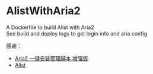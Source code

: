 # AlistWithAria2
A Dockerfile to build Alist with Aria2  
See build and deploy logs to get login info and aria config
  
感谢：
- [Aria2 一键安装管理脚本 增强版](https://github.com/P3TERX/aria2.sh "Aria2 一键安装管理脚本 增强版")
- [Alist](https://github.com/alist-org/alist "Alist")
